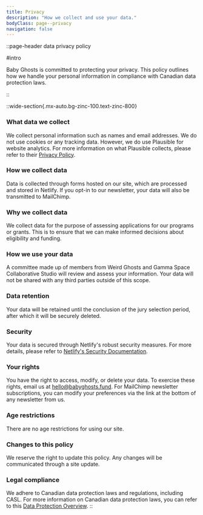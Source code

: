 ```yaml
---
title: Privacy
description: "How we collect and use your data."
bodyClass: page--privacy
navigation: false
---
```


::page-header
data privacy policy

#intro

Baby Ghosts is committed to protecting your privacy. This policy outlines how we handle your personal information in compliance with Canadian data protection laws.

::

::wide-section{.mx-auto.bg-zinc-100.text-zinc-800}


### What data we collect  
We collect personal information such as names and email addresses. We do not use cookies or any tracking data. However, we do use Plausible for website analytics. For more information on what Plausible collects, please refer to their [Privacy Policy](https://plausible.io/privacy).

### How we collect data  
Data is collected through forms hosted on our site, which are processed and stored in Netlify. If you opt-in to our newsletter, your data will also be transmitted to MailChimp.

### Why we collect data  
We collect data for the purpose of assessing applications for our programs or grants. This is to ensure that we can make informed decisions about eligibility and funding.

### How we use your data  
A committee made up of members from Weird Ghosts and Gamma Space Collaborative Studio will review and assess your information. Your data will not be shared with any third parties outside of this scope.

### Data retention  
Your data will be retained until the conclusion of the jury selection period, after which it will be securely deleted.

### Security  
Your data is secured through Netlify's robust security measures. For more details, please refer to [Netlify's Security Documentation](https://docs.netlify.com/platform/security/).

### Your rights  
You have the right to access, modify, or delete your data. To exercise these rights, email us at [hello@babyghosts.fund](mailto:hello@weirdghosts.ca). For MailChimp newsletter subscriptions, you can modify your preferences via the link at the bottom of any newsletter from us.

### Age restrictions  
There are no age restrictions for using our site.

### Changes to this policy  
We reserve the right to update this policy. Any changes will be communicated through a site update.

### Legal compliance  
We adhere to Canadian data protection laws and regulations, including CASL. For more information on Canadian data protection laws, you can refer to this [Data Protection Overview](https://www.dataguidance.com/notes/canada-data-protection-overview).
::